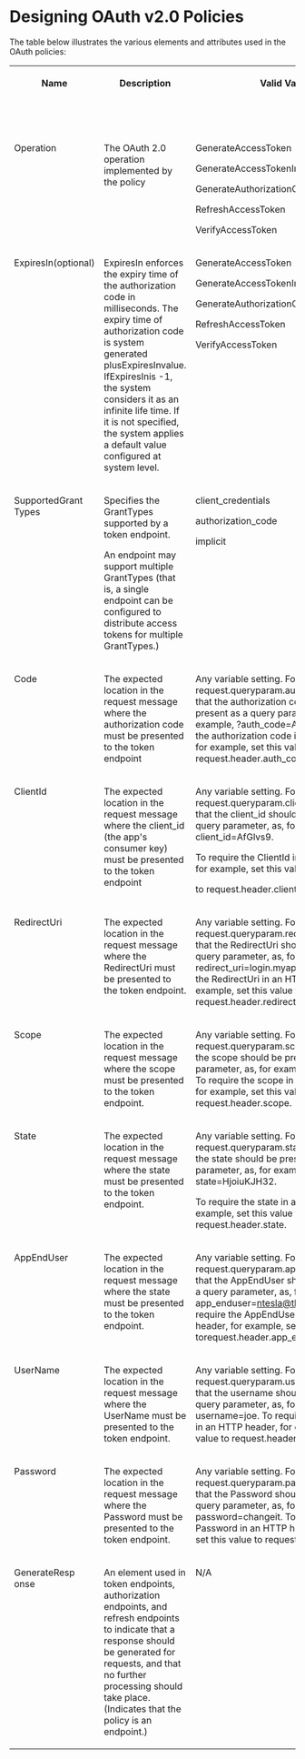 <!-- loio68f0246b5016408284691dc5f72a9847 -->

# Designing OAuth v2.0 Policies

The table below illustrates the various elements and attributes used in the OAuth policies:


<table>
<tr>
<th valign="top">

**Name**

</th>
<th valign="top">

**Description**

</th>
<th valign="top">

**Valid Values**

</th>
<th valign="top">

**Related Operation and Grant Type**

**Combinations**

</th>
</tr>
<tr>
<td valign="top">

Operation

</td>
<td valign="top">

The OAuth 2.0 operation implemented by the policy

</td>
<td valign="top">

GenerateAccessToken

GenerateAccessTokenImplicitGrant

GenerateAuthorizationCode

RefreshAccessToken

VerifyAccessToken

</td>
<td valign="top">

All

</td>
</tr>
<tr>
<td valign="top">

ExpiresIn\(optional\)

</td>
<td valign="top">

ExpiresIn enforces the expiry time of the authorization code in milliseconds. The expiry time of authorization code is system generated plusExpiresInvalue. IfExpiresInis -1, the system considers it as an infinite life time. If it is not specified, the system applies a default value configured at system level.

</td>
<td valign="top">

GenerateAccessToken

GenerateAccessTokenImplicitGrant

GenerateAuthorizationCode

RefreshAccessToken

VerifyAccessToken

</td>
<td valign="top">

All

</td>
</tr>
<tr>
<td valign="top">

SupportedGrant Types

</td>
<td valign="top">

Specifies the GrantTypes supported by a token endpoint.

An endpoint may support multiple GrantTypes \(that is, a single endpoint can be configured to distribute access tokens for multiple GrantTypes.\)

</td>
<td valign="top">

client\_credentials

authorization\_code

implicit

</td>
<td valign="top">

All

</td>
</tr>
<tr>
<td valign="top">

Code

</td>
<td valign="top">

The expected location in the request message where the authorization code must be presented to the token endpoint

</td>
<td valign="top">

Any variable setting. For example request.queryparam.auth\_code indicates that the authorization code should be present as a query parameter, as, for example, ?auth\_code=AfGlvs9. To require the authorization code in an HTTP header, for example, set this value to request.header.auth\_code.

</td>
<td valign="top">

GenerateAccessToken with grant typeauthorization\_code

</td>
</tr>
<tr>
<td valign="top">

ClientId

</td>
<td valign="top">

The expected location in the request message where the client\_id \(the app's consumer key\) must be presented to the token endpoint

</td>
<td valign="top">

Any variable setting. For example request.queryparam.client\_id indicates that the client\_id should be present as a query parameter, as, for example, ?client\_id=AfGlvs9.

To require the ClientId in an HTTP header, for example, set this value

to request.header.client\_id.

</td>
<td valign="top">

GenerateAccessToken

Implicit: Optional

GenerateAuthorization

Code:Optional

</td>
</tr>
<tr>
<td valign="top">

RedirectUri

</td>
<td valign="top">

The expected location in the request message where the RedirectUri must be presented to the token endpoint.

</td>
<td valign="top">

Any variable setting. For example, request.queryparam.redirect\_uriindicates that the RedirectUri should be present as a query parameter, as, for example,?redirect\_uri=login.myapp.com. To require the RedirectUri in an HTTP header, for example, set this value to request.header.redirect\_uri.

</td>
<td valign="top">

GenerateAccessToken

Implicit: Optional

GenerateAuthorization

Code:Optional

</td>
</tr>
<tr>
<td valign="top">

Scope

</td>
<td valign="top">

The expected location in the request message where the scope must be presented to the token endpoint.

</td>
<td valign="top">

Any variable setting. For example, request.queryparam.scope indicates that the scope should be present as a query parameter, as, for example, ?scope=READ. To require the scope in an HTTP header, for example, set this value to request.header.scope.

</td>
<td valign="top">

All: Optional

</td>
</tr>
<tr>
<td valign="top">

State

</td>
<td valign="top">

The expected location in the request message where the state must be presented to the token endpoint.

</td>
<td valign="top">

Any variable setting. For example request.queryparam.state indicates that the state should be present as a query parameter, as, for example, ?state=HjoiuKJH32.

To require the state in an HTTP header, for example, set this value to request.header.state.

</td>
<td valign="top">

authorization\_code,

password

</td>
</tr>
<tr>
<td valign="top">

AppEndUser

</td>
<td valign="top">

The expected location in the request message where the state must be presented to the token endpoint.

</td>
<td valign="top">

Any variable setting. For example request.queryparam.app\_enduserindicates that the AppEndUser should be present as a query parameter, as, for example,?app\_enduser=ntesla@theramin.com. To require the AppEndUser in an HTTP header, for example, set this value torequest.header.app\_enduser.

</td>
<td valign="top">

All: Optional

</td>
</tr>
<tr>
<td valign="top">

UserName

</td>
<td valign="top">

The expected location in the request message where the UserName must be presented to the token endpoint.

</td>
<td valign="top">

Any variable setting. For example request.queryparam.username indicates that the username should be present as a query parameter, as, for example,?username=joe. To require the UserName in an HTTP header, for example, set this value to request.header.username.

</td>
<td valign="top">

All: Optional

</td>
</tr>
<tr>
<td valign="top">

Password

</td>
<td valign="top">

The expected location in the request message where the Password must be presented to the token endpoint.

</td>
<td valign="top">

Any variable setting. For example request.queryparam.password indicates that the Password should be present as a query parameter, as, for example,?password=changeit. To require the Password in an HTTP header, for example, set this value to request.header.password.

</td>
<td valign="top">

All: Optional

</td>
</tr>
<tr>
<td valign="top">

GenerateResp onse

</td>
<td valign="top">

An element used in token endpoints, authorization endpoints, and refresh endpoints to indicate that a response should be generated for requests, and that no further processing should take place. \(Indicates that the policy is an endpoint.\)

</td>
<td valign="top">

N/A

</td>
<td valign="top">

All: Optional

</td>
</tr>
</table>

